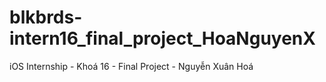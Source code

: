 # blkbrds-intern16_final_project_HoaNguyenX
iOS Internship - Khoá 16 - Final Project -  Nguyễn Xuân Hoá
